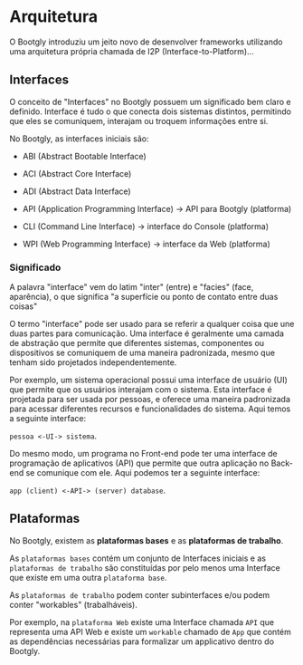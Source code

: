 # Arquitetura

O Bootgly introduziu um jeito novo de desenvolver frameworks utilizando uma arquitetura própria chamada de I2P (Interface-to-Platform)...

## Interfaces

O conceito de "Interfaces" no Bootgly possuem um significado bem claro e definido. Interface é tudo o que conecta dois sistemas distintos, permitindo que eles se comuniquem, interajam ou troquem informações entre si.

No Bootgly, as interfaces iniciais são:

- ABI (Abstract Bootable Interface)
- ACI (Abstract Core Interface)
- ADI (Abstract Data Interface)

- API (Application Programming Interface) -> API para Bootgly (platforma)

- CLI (Command Line Interface) -> interface do Console (platforma)
- WPI (Web Programming Interface) -> interface da Web (platforma)

### Significado

A palavra "interface" vem do latim "inter" (entre) e "facies" (face, aparência), o que significa "a superfície ou ponto de contato entre duas coisas"

O termo "interface" pode ser usado para se referir a qualquer coisa que une duas partes para comunicação. Uma interface é geralmente uma camada de abstração que permite que diferentes sistemas, componentes ou dispositivos se comuniquem de uma maneira padronizada, mesmo que tenham sido projetados independentemente.

Por exemplo, um sistema operacional possui uma interface de usuário (UI) que permite que os usuários interajam com o sistema. Esta interface é projetada para ser usada por pessoas, e oferece uma maneira padronizada para acessar diferentes recursos e funcionalidades do sistema. Aqui temos a seguinte interface:

`pessoa <-UI-> sistema`.

Do mesmo modo, um programa no Front-end pode ter uma interface de programação de aplicativos (API) que permite que outra aplicação no Back-end se comunique com ele. Aqui podemos ter a seguinte interface:

`app (client) <-API-> (server) database`.

## Plataformas

No Bootgly, existem as **plataformas bases** e as **plataformas de trabalho**.

As `plataformas bases` contém um conjunto de Interfaces iniciais e as `plataformas de trabalho` são constituídas por pelo menos uma Interface que existe em uma outra `plataforma base`.

As `plataformas de trabalho` podem conter subinterfaces e/ou podem conter "workables" (trabalháveis).

Por exemplo, na `plataforma Web` existe uma Interface chamada `API` que representa uma API Web e existe um `workable` chamado de `App` que contém as dependências necessárias para formalizar um applicativo dentro do Bootgly.
